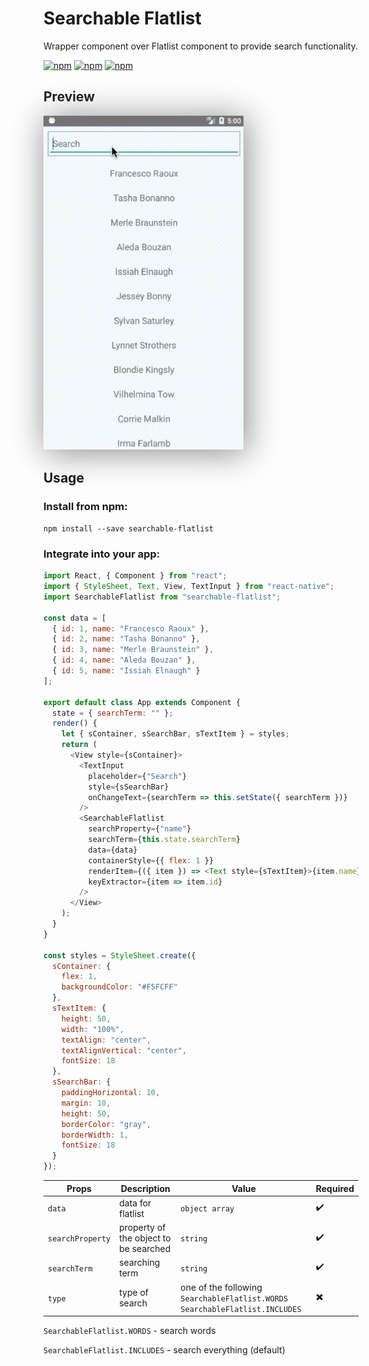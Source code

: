 # Searchable Flatlist

Wrapper component over Flatlist component to provide search functionality.

[![npm](https://img.shields.io/npm/v/searchable-flatlist.svg?style=plastic)](https://www.npmjs.com/package/searchable-flatlist) [![npm](https://img.shields.io/npm/dm/searchable-flatlist.svg?style=plastic)](https://npmjs.org/package/searchable-flatlist) [![npm](https://img.shields.io/npm/dt/searchable-flatlist.svg?style=plastic)](https://npmjs.org/package/searchable-flatlist)

## Preview

<img src="./gifs/search.gif" width="320" style="box-shadow: 4px 4px 50px #888888;"/>

## Usage

### Install from npm:

`npm install --save searchable-flatlist`

### Integrate into your app:

```js
import React, { Component } from "react";
import { StyleSheet, Text, View, TextInput } from "react-native";
import SearchableFlatlist from "searchable-flatlist";

const data = [
  { id: 1, name: "Francesco Raoux" },
  { id: 2, name: "Tasha Bonanno" },
  { id: 3, name: "Merle Braunstein" },
  { id: 4, name: "Aleda Bouzan" },
  { id: 5, name: "Issiah Elnaugh" }
];

export default class App extends Component {
  state = { searchTerm: "" };
  render() {
    let { sContainer, sSearchBar, sTextItem } = styles;
    return (
      <View style={sContainer}>
        <TextInput
          placeholder={"Search"}
          style={sSearchBar}
          onChangeText={searchTerm => this.setState({ searchTerm })}
        />
        <SearchableFlatlist
          searchProperty={"name"}
          searchTerm={this.state.searchTerm}
          data={data}
          containerStyle={{ flex: 1 }}
          renderItem={({ item }) => <Text style={sTextItem}>{item.name}</Text>}
          keyExtractor={item => item.id}
        />
      </View>
    );
  }
}

const styles = StyleSheet.create({
  sContainer: {
    flex: 1,
    backgroundColor: "#F5FCFF"
  },
  sTextItem: {
    height: 50,
    width: "100%",
    textAlign: "center",
    textAlignVertical: "center",
    fontSize: 18
  },
  sSearchBar: {
    paddingHorizontal: 10,
    margin: 10,
    height: 50,
    borderColor: "gray",
    borderWidth: 1,
    fontSize: 18
  }
});
```

| Props            | Description                           | Value                                                                         | Required               |
| ---------------- | ------------------------------------- | ----------------------------------------------------------------------------- | ------------------------ |
| `data`           | data for flatlist                     | `object array`                                                                | :heavy_check_mark:       |
| `searchProperty` | property of the object to be searched | `string`                                                                      | :heavy_check_mark:       |
| `searchTerm`     | searching term                        | `string`                                                                      | :heavy_check_mark:       |
| `type`           | type of search                        | one of the following `SearchableFlatlist.WORDS` `SearchableFlatlist.INCLUDES` | :heavy_multiplication_x: |

`SearchableFlatlist.WORDS` - search words

`SearchableFlatlist.INCLUDES` - search everything (default)
